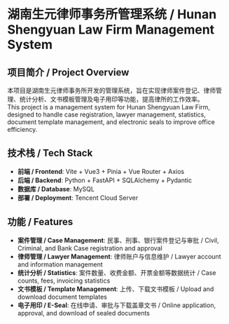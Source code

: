 # 湖南生元律师事务所管理系统 / Hunan Shengyuan Law Firm Management System

## 项目简介 / Project Overview
本项目是湖南生元律师事务所开发的管理系统，旨在实现律师案件登记、律师管理、统计分析、文书模板管理及电子用印等功能，提高律所的工作效率。  
This project is a management system for Hunan Shengyuan Law Firm, designed to handle case registration, lawyer management, statistics, document template management, and electronic seals to improve office efficiency.

## 技术栈 / Tech Stack
- **前端 / Frontend**: Vite + Vue3 + Pinia + Vue Router + Axios  
- **后端 / Backend**: Python + FastAPI + SQLAlchemy + Pydantic  
- **数据库 / Database**: MySQL  
- **部署 / Deployment**: Tencent Cloud Server  

## 功能 / Features
- **案件管理 / Case Management**: 民事、刑事、银行案件登记与审批 / Civil, Criminal, and Bank Case registration and approval  
- **律师管理 / Lawyer Management**: 律师账户与信息维护 / Lawyer account and information management  
- **统计分析 / Statistics**: 案件数量、收费金额、开票金额等数据统计 / Case counts, fees, invoicing statistics  
- **文书模板 / Template Management**: 上传、下载文书模板 / Upload and download document templates  
- **电子用印 / E-Seal**: 在线申请、审批与下载盖章文书 / Online application, approval, and download of sealed documents  
